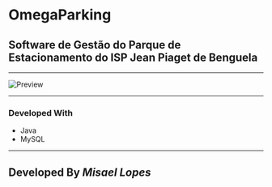 # OmegaParking
<h2>Software de Gestão do Parque de Estacionamento do ISP Jean Piaget de Benguela</h2>
<hr>
<img src="https://user-images.githubusercontent.com/66078558/122154107-264fa900-ce5c-11eb-8624-4dd9b76e309f.png" alt="Preview">
<hr>
<h3>Developed With</h3>
<ul>
 <li>Java</li>
 <li>MySQL</li>
</ul>
<hr>
<h2>Developed By <em>Misael Lopes</em></h2>
